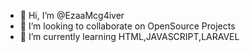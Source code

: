 - 👋 Hi, I’m @EzaaMcg4iver
- 👯 I’m looking to collaborate on OpenSource Projects
- 🌱 I’m currently learning HTML,JAVASCRIPT,LARAVEL

<!---
EzaaMcg4iver/EzaaMcg4iver is a ✨ special ✨ repository because its `README.md` (this file) appears on your GitHub profile.
You can click the Preview link to take a look at your changes.
--->
